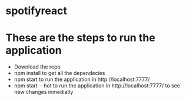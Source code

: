 # spotifyreact
# These are the steps to run the application
- Download the repo
- npm install to get all the dependecies 
- npm start to run the application in http://localhost:7777/
- npm start --hot to run the application in http://localhost:7777/ to see new changes inmediatly
  
